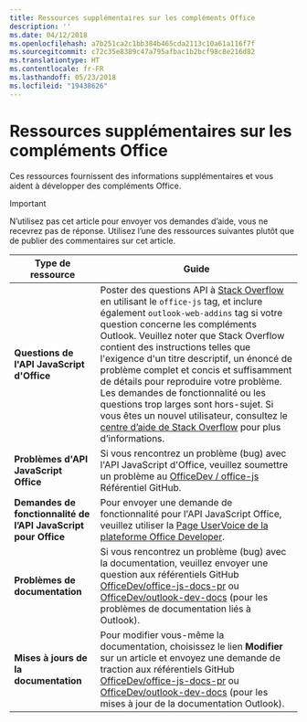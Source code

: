 ```yaml
---
title: Ressources supplémentaires sur les compléments Office
description: ''
ms.date: 04/12/2018
ms.openlocfilehash: a7b251ca2c1bb384b465cda2113c10a61a116f7f
ms.sourcegitcommit: c72c35e8389c47a795afbac1b2bcf98c8e216d82
ms.translationtype: HT
ms.contentlocale: fr-FR
ms.lasthandoff: 05/23/2018
ms.locfileid: "19438626"
---
```

# <a name="office-add-ins-additional-resources"></a>Ressources supplémentaires sur les compléments Office

Ces ressources fournissent des informations supplémentaires et vous aident à développer des compléments Office.

> [!IMPORTANT]
> N’utilisez pas cet article pour envoyer vos demandes d’aide, vous ne recevrez pas de réponse. Utilisez l’une des ressources suivantes plutôt que de publier des commentaires sur cet article. 

|**Type de ressource**                    | **Guide**                                                
|----------------------------|---------------------------------
|**Questions de l'API JavaScript d'Office** | Poster des questions API à [Stack Overflow](https://stackoverflow.com/questions/tagged/office-js) en utilisant le `office-js` tag, et inclure également `outlook-web-addins` tag si votre question concerne les compléments Outlook. Veuillez noter que Stack Overflow contient des instructions telles que l'exigence d'un titre descriptif, un énoncé de problème complet et concis et suffisamment de détails pour reproduire votre problème. Les demandes de fonctionnalité ou les questions trop larges sont hors-sujet. Si vous êtes un nouvel utilisateur, consultez le [centre d’aide de Stack Overflow](https://stackoverflow.com/help/how-to-ask) pour plus d’informations.
|**Problèmes d'API JavaScript Office**| Si vous rencontrez un problème (bug) avec l'API JavaScript d'Office, veuillez soumettre un problème au <a href="https://github.com/officedev/office-js/issues" target="_blank">OfficeDev / office-js</a> Référentiel GitHub.
|**Demandes de fonctionnalité de l’API JavaScript pour Office**| Pour envoyer une demande de fonctionnalité pour l'API JavaScript Office, veuillez utiliser la <a href="https://officespdev.uservoice.com/" target="_blank">Page UserVoice de la plateforme Office Developer</a>.
|**Problèmes de documentation**| Si vous rencontrez un problème (bug) avec la documentation, veuillez envoyer une question aux référentiels GitHub <a href="https://github.com/officedev/office-js-docs-pr/issues" target="_blank">OfficeDev/office-js-docs-pr</a> ou <a href="https://github.com/officedev/outlook-dev-docs/issues" target="_blank">OfficeDev/outlook-dev-docs</a> (pour les problèmes de documentation liés à Outlook).
|**Mises à jours de la documentation**| Pour modifier vous-même la documentation, choisissez le lien **Modifier** sur un article et envoyez une demande de traction aux référentiels GitHub <a href="https://github.com/officedev/office-js-docs-pr" target="_blank">OfficeDev/office-js-docs-pr</a> ou <a href="https://github.com/officedev/outlook-dev-docs" target="_blank">OfficeDev/outlook-dev-docs</a> (pour les mises à jour de la documentation Outlook).
